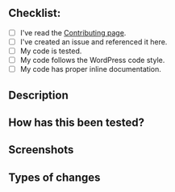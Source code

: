 ## Checklist:
- [ ] I've read the [Contributing page](https://github.com/junaidbhura/auto-cloudinary/blob/master/CONTRIBUTING.md).
- [ ] I've created an issue and referenced it here.
- [ ] My code is tested.
- [ ] My code follows the WordPress code style.
- [ ] My code has proper inline documentation.

## Description
<!-- Please describe what you have changed or added -->

## How has this been tested?
<!-- Please describe in detail how you tested your changes. -->
<!-- Include details of your testing environment, tests ran to see how -->
<!-- your change affects other areas of the code, etc. -->

## Screenshots <!-- if applicable -->

## Types of changes
<!-- What types of changes does your code introduce?  -->
<!-- Bug fix (non-breaking change which fixes an issue) -->
<!-- New feature (non-breaking change which adds functionality) -->
<!-- Breaking change (fix or feature that would cause existing functionality to not work as expected) -->
